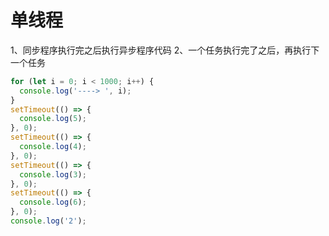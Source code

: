 
# 单线程

1、同步程序执行完之后执行异步程序代码
2、一个任务执行完了之后，再执行下一个任务

```js
for (let i = 0; i < 1000; i++) {
  console.log('----> ', i);
}
setTimeout(() => {
  console.log(5);
}, 0);
setTimeout(() => {
  console.log(4);
}, 0);
setTimeout(() => {
  console.log(3);
}, 0);
setTimeout(() => {
  console.log(6);
}, 0);
console.log('2');
```
